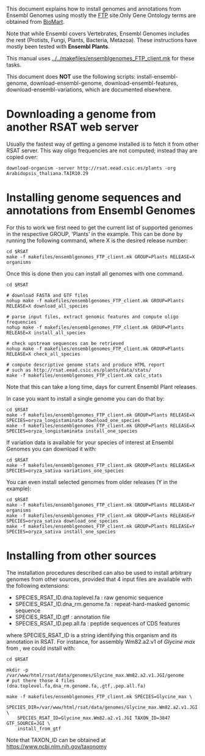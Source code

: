 
This document explains how to install genomes and annotations from Ensembl Genomes using mostly the [FTP](ftp://ftp.ensemblgenomes.org/pub) site.Only Gene Ontology terms are obtained from [BioMart](http://plants.ensembl.org/biomart/martview).

Note that while Ensembl covers Vertebrates, Ensembl Genomes includes the rest 
(Protists, Fungi, Plants, Bacteria, Metazoa). These instructions have mostly been tested with **Ensembl Plants**.

This manual uses [../../makefiles/ensemblgenomes_FTP_client.mk](makefiles/ensemblgenomes_FTP_client.mk) for these tasks.

This document does **NOT** use the following scripts: install-ensembl-genome, download-ensembl-genome,
download-ensembl-features, download-ensembl-variations, which are documented elsewhere.


# Downloading a genome from another RSAT web server

Usually the fastest way of getting a genome installed is to fetch it from other RSAT server. This way oligo frequencies are not computed; instead thay are copied over:

```{r, engine='bash', eval=FALSE}
download-organism -server http://rsat.eead.csic.es/plants -org Arabidopsis_thaliana.TAIR10.29
```

# Installing genome sequences and annotations from Ensembl Genomes

For this to work we first need to get the current list of supported genomes in the respective GROUP,
'Plants' in the example. This can be done by running the following command, where X is the desired release number:

```{r, engine='bash', eval=FALSE}
cd $RSAT
make -f makefiles/ensemblgenomes_FTP_client.mk GROUP=Plants RELEASE=X organisms
```

Once this is done then you can install all genomes with one command.

```{r, engine='bash', eval=FALSE}
cd $RSAT

# download FASTA and GTF files
nohup make -f makefiles/ensemblgenomes_FTP_client.mk GROUP=Plants RELEASE=X download_all_species

# parse input files, extract genomic features and compute oligo frequencies
nohup make -f makefiles/ensemblgenomes_FTP_client.mk GROUP=Plants RELEASE=X install_all_species

# check upstream sequences can be retrieved
nohup make -f makefiles/ensemblgenomes_FTP_client.mk GROUP=Plants RELEASE=X check_all_species

# compute descriptive genome stats and produce HTML report
# such as http://rsat.eead.csic.es/plants/data/stats/
make -f makefiles/ensemblgenomes_FTP_client.mk calc_stats
```

Note that this can take a long time, days for current Ensembl Plant releases.

In case you want to install a single genome you can do that by:

```{r, engine='bash', eval=FALSE}
cd $RSAT
make -f makefiles/ensemblgenomes_FTP_client.mk GROUP=Plants RELEASE=X SPECIES=oryza_longistaminata download_one_species
make -f makefiles/ensemblgenomes_FTP_client.mk GROUP=Plants RELEASE=X SPECIES=oryza_longistaminata install_one_species
```

If variation data is available for your species of interest at Ensembl Genomes you can download it with:

```{r, engine='bash', eval=FALSE}
cd $RSAT
make -f makefiles/ensemblgenomes_FTP_client.mk GROUP=Plants RELEASE=X SPECIES=oryza_sativa variations_one_species
```


You can even install selected genomes from older releases (Y in the example):

```{r, engine='bash', eval=FALSE}
cd $RSAT
make -f makefiles/ensemblgenomes_FTP_client.mk GROUP=Plants RELEASE=Y organisms
make -f makefiles/ensemblgenomes_FTP_client.mk GROUP=Plants RELEASE=Y SPECIES=oryza_sativa download_one_species
make -f makefiles/ensemblgenomes_FTP_client.mk GROUP=Plants RELEASE=Y SPECIES=oryza_sativa install_one_species
```

# Installing from other sources

The installation procedures described can also be used to install arbitrary genomes from other sources,
provided that 4 input files are available with the following extensions: 

* SPECIES_RSAT_ID.dna.toplevel.fa : raw genomic sequence
* SPECIES_RSAT_ID.dna_rm.genome.fa : repeat-hard-masked genomic sequence 
* SPECIES_RSAT_ID.gtf : annotation file 
* SPECIES_RSAT_ID.pep.all.fa : peptide sequences of CDS features

where SPECIES_RSAT_ID is a string identifying this organism and its annotation in RSAT. 
For instance, for assembly Wm82.a2.v1 of *Glycine max* from <JGI>, we could install with:
 
```{r, engine='bash', eval=FALSE}
cd $RSAT

mkdir -p /var/www/html/rsat/data/genomes/Glycine_max.Wm82.a2.v1.JGI/genome
# put there those 4 files (dna.toplevel.fa,dna_rm.genome.fa,.gtf,.pep.all.fa)

make -f makefiles/ensemblgenomes_FTP_client.mk SPECIES=Glycine_max \
    SPECIES_DIR=/var/www/html/rsat/data/genomes/Glycine_max.Wm82.a2.v1.JGI \
    SPECIES_RSAT_ID=Glycine_max.Wm82.a2.v1.JGI TAXON_ID=3847 GTF_SOURCE=JGI \
    install_from_gtf
```

Note that TAXON_ID can be obtained at https://www.ncbi.nlm.nih.gov/taxonomy
